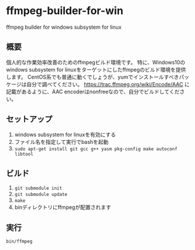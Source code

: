 # ffmpeg-builder-for-win
ffmpeg builder for windows subsystem for linux

## 概要
個人的な作業効率改善のためのffmpegビルド環境です。
特に、Windows10のwindows subsystem for linuxをターゲットにしたffmpegのビルド環境を提供します。
CentOS系でも普通に動くでしょうが、yumでインストールすべきパッケージは自分で調べてください。
https://trac.ffmpeg.org/wiki/Encode/AAC
に記載があるように、AAC encoderはnonfreeなので、自分でビルドしてください。

## セットアップ
1. windows subsystem for linuxを有効にする
1. ファイル名を指定して実行でbashを起動
1. ```sudo apt-get install git gcc g++ yasm pkg-config make autoconf libtool```

## ビルド
1. ```git submodule init```
1. ```git submodule update```
1. ```make```
1. binディレクトリにffmpegが配置されます

## 実行
```bin/ffmpeg```

